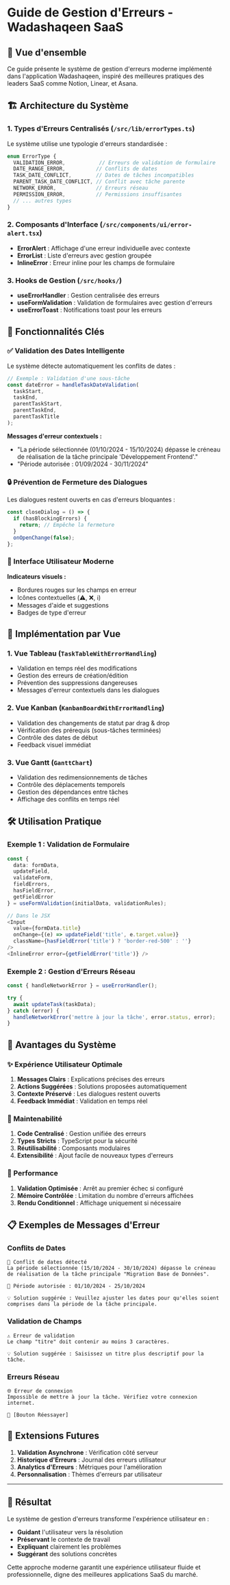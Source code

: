 # Guide de Gestion d'Erreurs - Wadashaqeen SaaS

## 🎯 Vue d'ensemble

Ce guide présente le système de gestion d'erreurs moderne implémenté dans l'application Wadashaqeen, inspiré des meilleures pratiques des leaders SaaS comme Notion, Linear, et Asana.

## 🏗️ Architecture du Système

### 1. Types d'Erreurs Centralisés (`/src/lib/errorTypes.ts`)

Le système utilise une typologie d'erreurs standardisée :

```typescript
enum ErrorType {
  VALIDATION_ERROR,           // Erreurs de validation de formulaire
  DATE_RANGE_ERROR,          // Conflits de dates
  TASK_DATE_CONFLICT,        // Dates de tâches incompatibles
  PARENT_TASK_DATE_CONFLICT, // Conflit avec tâche parente
  NETWORK_ERROR,             // Erreurs réseau
  PERMISSION_ERROR,          // Permissions insuffisantes
  // ... autres types
}
```

### 2. Composants d'Interface (`/src/components/ui/error-alert.tsx`)

- **ErrorAlert** : Affichage d'une erreur individuelle avec contexte
- **ErrorList** : Liste d'erreurs avec gestion groupée
- **InlineError** : Erreur inline pour les champs de formulaire

### 3. Hooks de Gestion (`/src/hooks/`)

- **useErrorHandler** : Gestion centralisée des erreurs
- **useFormValidation** : Validation de formulaires avec gestion d'erreurs
- **useErrorToast** : Notifications toast pour les erreurs

## 🚀 Fonctionnalités Clés

### ✅ Validation des Dates Intelligente

Le système détecte automatiquement les conflits de dates :

```typescript
// Exemple : Validation d'une sous-tâche
const dateError = handleTaskDateValidation(
  taskStart,
  taskEnd,
  parentTaskStart,
  parentTaskEnd,
  parentTaskTitle
);
```

**Messages d'erreur contextuels :**
- "La période sélectionnée (01/10/2024 - 15/10/2024) dépasse le créneau de réalisation de la tâche principale 'Développement Frontend'."
- "Période autorisée : 01/09/2024 - 30/11/2024"

### 🔒 Prévention de Fermeture des Dialogues

Les dialogues restent ouverts en cas d'erreurs bloquantes :

```typescript
const closeDialog = () => {
  if (hasBlockingErrors) {
    return; // Empêche la fermeture
  }
  onOpenChange(false);
};
```

### 🎨 Interface Utilisateur Moderne

**Indicateurs visuels :**
- Bordures rouges sur les champs en erreur
- Icônes contextuelles (⚠️, ❌, ℹ️)
- Messages d'aide et suggestions
- Badges de type d'erreur

## 📱 Implémentation par Vue

### 1. Vue Tableau (`TaskTableWithErrorHandling`)

- Validation en temps réel des modifications
- Gestion des erreurs de création/édition
- Prévention des suppressions dangereuses
- Messages d'erreur contextuels dans les dialogues

### 2. Vue Kanban (`KanbanBoardWithErrorHandling`)

- Validation des changements de statut par drag & drop
- Vérification des prérequis (sous-tâches terminées)
- Contrôle des dates de début
- Feedback visuel immédiat

### 3. Vue Gantt (`GanttChart`)

- Validation des redimensionnements de tâches
- Contrôle des déplacements temporels
- Gestion des dépendances entre tâches
- Affichage des conflits en temps réel

## 🛠️ Utilisation Pratique

### Exemple 1 : Validation de Formulaire

```typescript
const {
  data: formData,
  updateField,
  validateForm,
  fieldErrors,
  hasFieldError,
  getFieldError
} = useFormValidation(initialData, validationRules);

// Dans le JSX
<Input
  value={formData.title}
  onChange={(e) => updateField('title', e.target.value)}
  className={hasFieldError('title') ? 'border-red-500' : ''}
/>
<InlineError error={getFieldError('title')} />
```

### Exemple 2 : Gestion d'Erreurs Réseau

```typescript
const { handleNetworkError } = useErrorHandler();

try {
  await updateTask(taskData);
} catch (error) {
  handleNetworkError('mettre à jour la tâche', error.status, error);
}
```

## 🎯 Avantages du Système

### ✨ Expérience Utilisateur Optimale

1. **Messages Clairs** : Explications précises des erreurs
2. **Actions Suggérées** : Solutions proposées automatiquement
3. **Contexte Préservé** : Les dialogues restent ouverts
4. **Feedback Immédiat** : Validation en temps réel

### 🔧 Maintenabilité

1. **Code Centralisé** : Gestion unifiée des erreurs
2. **Types Stricts** : TypeScript pour la sécurité
3. **Réutilisabilité** : Composants modulaires
4. **Extensibilité** : Ajout facile de nouveaux types d'erreurs

### 🚀 Performance

1. **Validation Optimisée** : Arrêt au premier échec si configuré
2. **Mémoire Contrôlée** : Limitation du nombre d'erreurs affichées
3. **Rendu Conditionnel** : Affichage uniquement si nécessaire

## 📋 Exemples de Messages d'Erreur

### Conflits de Dates
```
🚨 Conflit de dates détecté
La période sélectionnée (15/10/2024 - 30/10/2024) dépasse le créneau 
de réalisation de la tâche principale "Migration Base de Données".

📅 Période autorisée : 01/10/2024 - 25/10/2024

💡 Solution suggérée : Veuillez ajuster les dates pour qu'elles soient 
comprises dans la période de la tâche principale.
```

### Validation de Champs
```
⚠️ Erreur de validation
Le champ "titre" doit contenir au moins 3 caractères.

💡 Solution suggérée : Saisissez un titre plus descriptif pour la tâche.
```

### Erreurs Réseau
```
🌐 Erreur de connexion
Impossible de mettre à jour la tâche. Vérifiez votre connexion internet.

🔄 [Bouton Réessayer]
```

## 🔮 Extensions Futures

1. **Validation Asynchrone** : Vérification côté serveur
2. **Historique d'Erreurs** : Journal des erreurs utilisateur
3. **Analytics d'Erreurs** : Métriques pour l'amélioration
4. **Personnalisation** : Thèmes d'erreurs par utilisateur

---

## 🎉 Résultat

Le système de gestion d'erreurs transforme l'expérience utilisateur en :
- **Guidant** l'utilisateur vers la résolution
- **Préservant** le contexte de travail
- **Expliquant** clairement les problèmes
- **Suggérant** des solutions concrètes

Cette approche moderne garantit une expérience utilisateur fluide et professionnelle, digne des meilleures applications SaaS du marché.
